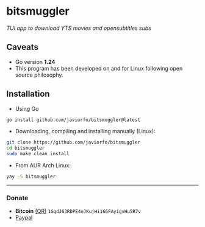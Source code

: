 # bitsmuggler
*TUI app to download YTS movies and opensubtitles subs*

## Caveats
- Go version **1.24**
- This program has been developed on and for Linux following open source philosophy.

## Installation
- Using Go
```bash
go install github.com/javiorfo/bitsmuggler@latest
```

- Downloading, compiling and installing manually (Linux):
```bash
git clone https://github.com/javiorfo/bitsmuggler
cd bitsmuggler
sudo make clean install
```

- From AUR Arch Linux:
```bash
yay -S bitsmuggler
```

---

### Donate
- **Bitcoin** [(QR)](https://raw.githubusercontent.com/javiorfo/img/master/crypto/bitcoin.png)  `1GqdJ63RDPE4eJKujHi166FAyigvHu5R7v`
- [Paypal](https://www.paypal.com/donate/?hosted_button_id=FA7SGLSCT2H8G)

